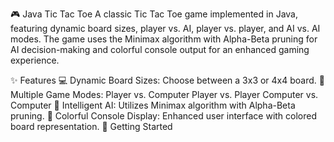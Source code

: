 :video_game: Java Tic Tac Toe
A classic Tic Tac Toe game implemented in Java, featuring dynamic board sizes, player vs. AI, player vs. player, and AI vs. AI modes. The game uses the Minimax algorithm with Alpha-Beta pruning for AI decision-making and colorful console output for an enhanced gaming experience.

:sparkles: Features
:computer: Dynamic Board Sizes: Choose between a 3x3 or 4x4 board.
:busts_in_silhouette: Multiple Game Modes:
Player vs. Computer
Player vs. Player
Computer vs. Computer
:brain: Intelligent AI: Utilizes Minimax algorithm with Alpha-Beta pruning.
:art: Colorful Console Display: Enhanced user interface with colored board representation.
:rocket: Getting Started
